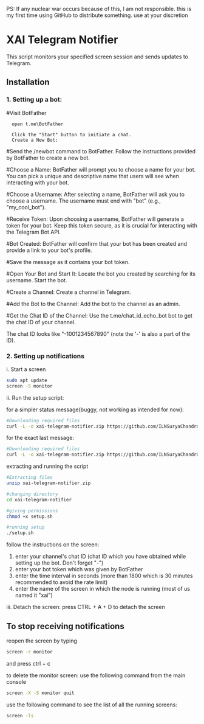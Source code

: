 PS: If any nuclear war occurs because of this, I am not responsible. this is my first time using GitHub to distribute something. use at your discretion

# XAI Telegram Notifier

This script monitors your specified screen session and sends updates to Telegram.

## Installation
### 1. Setting up a bot:


   #Visit BotFather

      open t.me\BotFather
   
      Click the "Start" button to initiate a chat.
      Create a New Bot:
      

   #Send the /newbot command to BotFather.
      Follow the instructions provided by BotFather to create a new bot.

   #Choose a Name:
      BotFather will prompt you to choose a name for your bot. You can pick a unique and descriptive name that users will see when interacting with your bot.

   #Choose a Username:
      After selecting a name, BotFather will ask you to choose a username. The username must end with "bot" (e.g., "my_cool_bot").

   #Receive Token:
      Upon choosing a username, BotFather will generate a token for your bot. Keep this token secure, as it is crucial for interacting with the Telegram Bot API.

   #Bot Created:
      BotFather will confirm that your bot has been created and provide a link to your bot's profile.

   #Save the message as it contains your bot token.

   #Open Your Bot and Start It:
      Locate the bot you created by searching for its username.
      Start the bot.

   #Create a Channel:
      Create a channel in Telegram.

   #Add the Bot to the Channel:
      Add the bot to the channel as an admin.

   #Get the Chat ID of the Channel:
      Use the t.me/chat_id_echo_bot bot to get the chat ID of your channel.
      
   The chat ID looks like "-1001234567890" (note the '-' is also a part of the ID).      

### 2. Setting up notifications

i. Start a screen

   ```bash
   sudo apt update
   screen -S monitor
   ```

ii. Run the setup script:

for a simpler status message(buggy, not working as intended for now):
   ```bash
   #Downloading required files
   curl -L -o xai-telegram-notifier.zip https://github.com/ILNSuryaChandra/xai-telegram-notifier/releases/latest/download/xai-telegram-notifier.zip
   ```

for the exact last message:
   ```bash
   #Downloading required files
   curl -L -o xai-telegram-notifier.zip https://github.com/ILNSuryaChandra/xai-telegram-notifier/releases/download/v1.0.0/xai-telegram-notifier.zip
   ```

extracting and running the script
   ```bash
   #Extracting files
   unzip xai-telegram-notifier.zip

   #changing directory
   cd xai-telegram-notifier

   #giving permissions
   chmod +x setup.sh

   #running setup
   ./setup.sh
   ```
   follow the instructions on the screen:
   1. enter your channel's chat ID (chat ID which you have obtained while setting up the bot. Don't forget "-")
   2. enter your bot token which was given by BotFather
   3. enter the time interval in seconds (more than 1800 which is 30 minutes recommended to avoid the rate limit)
   4. enter the name of the screen in which the node is running (most of us named it "xai")

iii. Detach the screen:
      press CTRL + A + D to detach the screen
      

## **To stop receiving notifications**
reopen the screen by typing
```bash
screen -r monitor
```
and press ctrl + c

to delete the monitor screen:
use the following command from the main console
```bash
screen -X -S monitor quit
```

use the following command to see the list of all the running screens:
```bash
screen -ls
```
